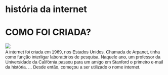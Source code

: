 # história da internet

<html>
  </head>
 <h1>COMO FOI CRIADA?</h1>
 <head
 <title UM POUCO SOBRE A INTERNET</title>
     <img src=´´download.JPEG´´img>
  <body>
   <font face="Arial"></font26> <br 
   <p> A internet foi criada em 1969, nos Estados Unidos. Chamada de Arpanet, tinha como função interligar laboratórios de pesquisa.
Naquele ano, um professor da Universidade da Califórnia passou para um amigo em Stanford o primeiro e-mail da história. ...
Desde então, começou a ser utilizado o nome internet. </p>
    
